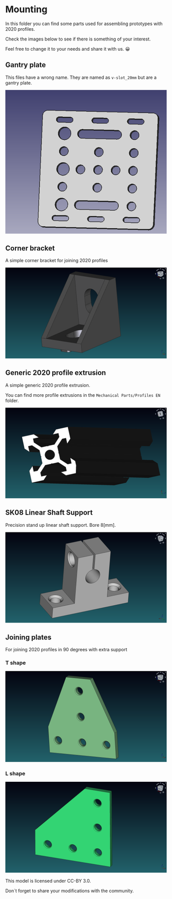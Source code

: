 # Mounting

In this folder you can find some parts used for assembling prototypes with 2020 profiles.

Check the images below to see if there is something of your interest.

Feel free to change it to your needs and share it with us. 😀

## Gantry plate

This files have a wrong name. They are named as `v-slot_20mm` but are a gantry plate.

![Gantry_plate](Gantry_plate/Gantry_plate_20mm_v_slot.png)


## Corner bracket

A simple corner bracket for joining 2020 profiles

![Corner bracket](Corner/2020_corner_bracket.png)


## Generic 2020 profile extrusion

A simple generic 2020 profile extrusion.

You can find more profile extrusions in the `Mechanical Parts/Profiles EN` folder.

![Extrusion](Extrusion/2020_V_Slot_profile.png)


## SK08 Linear Shaft Support

Precision stand up linear shaft support. Bore 8[mm].

![SK08](SK08/SK08.png)

## Joining plates

For joining 2020 profiles in 90 degrees with extra support

### T shape

![T5](Joining_plate/T_5_holes.png)

### L shape

![L5](Joining_plate/L_5_holes.png)




This model is licensed under CC-BY 3.0.

Don´t forget to share your modifications with the community.